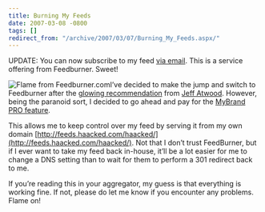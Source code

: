 ```yaml
---
title: Burning My Feeds
date: 2007-03-08 -0800
tags: []
redirect_from: "/archive/2007/03/07/Burning_My_Feeds.aspx/"
---
```


UPDATE: You can now subscribe to my feed [via
email](http://www.feedburner.com/fb/a/emailverifySubmit?feedId=527603 "subscribe via email").
This is a service offering from Feedburner. Sweet!

![Flame from
Feedburner.com](https://haacked.com/images/haacked_com/WindowsLiveWriter/BurningMyFeeds_C99B/flamocon_190h%5B9%5D.gif)I’ve
decided to make the jump and switch to Feedburner after the [glowing
recommendation](http://www.codinghorror.com/blog/archives/000807.html "Reducing Website Bandwidth")
from [Jeff Atwood](http://www.codinghorror.com/blog/ "Jeff Atwood").
However, being the paranoid sort, I decided to go ahead and pay for the
[MyBrand PRO
feature](http://www.feedburner.com/fb/a/publishers/mybrand;jsessionid=90DFA112C8BFE3762618061519CF877F.fb1 "MyBrand Overview and FAQ").

This allows me to keep control over my feed by serving it from my own
domain
[http://feeds.haacked.com/haacked/](http://feeds.haacked.com/haacked/).
Not that I don’t trust FeedBurner, but if I ever want to take my feed
back in-house, it’ll be a lot easier for me to change a DNS setting than
to wait for them to perform a 301 redirect back to me.

If you’re reading this in your aggregator, my guess is that everything
is working fine. If not, please do let me know if you encounter any
problems. Flame on!

